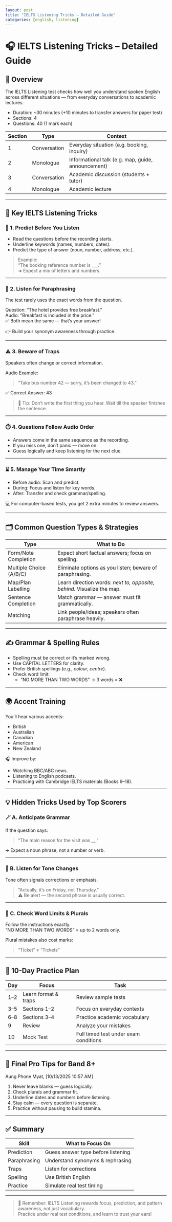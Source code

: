 ```yaml
---
layout: post
title: "IELTS Listening Tricks – Detailed Guide"
categories: [english, listening]
---
```


# 🎧 IELTS Listening Tricks – Detailed Guide

## 🧩 Overview

The IELTS Listening test checks how well you understand spoken English across different situations — from everyday conversations to academic lectures.

- Duration: ~30 minutes (+10 minutes to transfer answers for paper test)
- Sections: 4
- Questions: 40 (1 mark each)

| Section | Type | Context |
|----------|------|----------|
| 1 | Conversation | Everyday situation (e.g. booking, inquiry) |
| 2 | Monologue | Informational talk (e.g. map, guide, announcement) |
| 3 | Conversation | Academic discussion (students + tutor) |
| 4 | Monologue | Academic lecture |

---

## 🧠 Key IELTS Listening Tricks

### 🎯 1. Predict Before You Listen
- Read the questions before the recording starts.
- Underline keywords (names, numbers, dates).
- Predict the type of answer (noun, number, address, etc.).

> Example:  
> “The booking reference number is ___.”  
> ➜ Expect a mix of letters and numbers.

---

### 🔄 2. Listen for Paraphrasing
The test rarely uses the exact words from the question.

Question: “The hotel provides free breakfast.”  
Audio: “Breakfast is included in the price.”  
✅ Both mean the same — that’s your answer!

👉 Build your synonym awareness through practice.

---

### ⚠️ 3. Beware of Traps
Speakers often change or correct information.

Audio Example:
> “Take bus number 42 — sorry, it’s been changed to 43.”

✅ Correct Answer: 43

> 🧭 Tip: Don’t write the first thing you hear. Wait till the speaker finishes the sentence.

---

### ⏱️ 4. Questions Follow Audio Order
- Answers come in the same sequence as the recording.
- If you miss one, don’t panic — move on.
- Guess logically and keep listening for the next clue.

---

### ⌛ 5. Manage Your Time Smartly
- Before audio: Scan and predict.
- During: Focus and listen for key words.
- After: Transfer and check grammar/spelling.

💻 For computer-based tests, you get 2 extra minutes to review answers.

---

## 🗂️ Common Question Types & Strategies

| Type | What to Do |
|------|-------------|
| Form/Note Completion | Expect short factual answers; focus on spelling. |
| Multiple Choice (A/B/C) | Eliminate options as you listen; beware of paraphrasing. |
| Map/Plan Labelling | Learn direction words: *next to, opposite, behind*. Visualize the map. |
| Sentence Completion | Match grammar — answer must fit grammatically. |
| Matching | Link people/ideas; speakers often paraphrase heavily. |

---

## ✍️ Grammar & Spelling Rules

- Spelling must be correct or it’s marked wrong.
- Use CAPITAL LETTERS for clarity.
- Prefer British spellings (e.g., *colour*, *centre*).
- Check word limit:
  - “NO MORE THAN TWO WORDS” → 3 words = ❌

---

## 🌍 Accent Training

You’ll hear various accents:
- British
- Australian
- Canadian
- American
- New Zealand

🎧 Improve by:
- Watching BBC/ABC news.
- Listening to English podcasts.
- Practicing with Cambridge IELTS materials (Books 9–18).

---

## 💡 Hidden Tricks Used by Top Scorers

### 🪄 A. Anticipate Grammar
If the question says:
> “The main reason for the visit was __.”

➜ Expect a noun phrase, not a number or verb.

---

### 🎵 B. Listen for Tone Changes
Tone often signals corrections or emphasis.

> “Actually, it’s on Friday, not Thursday.”  
⚠️ Be alert — the second phrase is usually correct.

---

### 📏 C. Check Word Limits & Plurals
Follow the instructions exactly.  
“NO MORE THAN TWO WORDS” = up to 2 words only.

Plural mistakes also cost marks:  
> “Ticket” ≠ “Tickets”

---

## 🧩 10-Day Practice Plan

| Day | Focus | Task |
|------|--------|------|
| 1–2 | Learn format & traps | Review sample tests |
| 3–5 | Sections 1–2 | Focus on everyday contexts |
| 6–8 | Sections 3–4 | Practice academic vocabulary |
| 9 | Review | Analyze your mistakes |
| 10 | Mock Test | Full timed test under exam conditions |

---

## 🎯 Final Pro Tips for Band 8+

Aung Phone Myat, [10/13/2025 10:57 AM]
1. Never leave blanks — guess logically.  
2. Check plurals and grammar fit.  
3. Underline dates and numbers before listening.  
4. Stay calm — every question is separate.  
5. Practice without pausing to build stamina.

---

## ✅ Summary

| Skill | What to Focus On |
|--------|------------------|
| Prediction | Guess answer type before listening |
| Paraphrasing | Understand synonyms & rephrasing |
| Traps | Listen for corrections |
| Spelling | Use British English |
| Practice | Simulate real test timing |

---

> 🧭 Remember: IELTS Listening rewards focus, prediction, and pattern awareness, not just vocabulary.  
> Practice under real test conditions, and learn to trust your ears!
